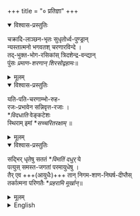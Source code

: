 +++
title = "० प्रतिज्ञा"
+++


<details open><summary>विश्वास-प्रस्तुतिः</summary>

चक्रादि-लाञ्छन-भृतः सुधृतोर्ध्व-पुण्ड्रान्  
न्यस्तात्मनो भगवतश् चरणारविन्दे ।  
तद्-भुक्त-भोग-रसिकांस् त्रिदशेन्द्र-वन्द्यान्  
पुंसः *प्रमाण-शरणान् शिरसोद्वहामः*॥
</details>

<details><summary>मूलम्</summary>

चक्रादिलाञ्छनभृतः सुधृतोर्ध्वपुण्ड्रान्  न्यस्तात्मनो भगवतश्चरणारविन्दे ।  
तद्भुक्तभोगरसिकांस्त्रिदशेन्द्रवन्द्यान् पुंसः प्रमाणशरणान् शिरसोद्वहामः ॥
</details>


<details open><summary>विश्वास-प्रस्तुतिः</summary>

यति-पति-चरणाम्भो-रुह-  
रजः-प्रभावेन सन्निवृत्त-रजाः ।  
**विदधाति* वेङ्कटेशः  
स्थिराम् इमां **सच्चरितरक्षाम्* ॥
</details>

<details><summary>मूलम्</summary>

यतिपतिचरणाम्भोरुहरजःप्रभावेन सन्निवृत्तरजाः ।  
विदधाति वेङ्कटेशः स्थिरामिमां सच्चरितरक्षाम् ॥
</details>


<details open><summary>विश्वास-प्रस्तुतिः</summary>

सद्भिर् धृतेषु सततं **विमतिं दधुर्* ये  
पत्युस् समस्त-जगतां परमायुधेषु ।  
तैर् एव +++(आयुधैः)+++ तान् निगम-शाण-निघर्ष-दीप्तैस्  
तर्कात्मना परिणतैः **प्रहरामि मूर्खान्*॥
</details>

<details><summary>मूलम्</summary>

सद्भिर्धृतेषु सततं विमतिं दधुर्ये पत्युस्समस्तजगतां परमायुधेषु ।  
तैरेव तान्निगमशाणनिघर्षदीप्तैस्तर्कात्मना परिणतैः प्रहरामि मूर्खान् ॥
</details>

<details><summary>English</summary>

Those who keep bearing ill-will towards the supreme weapons of the lord of all worlds which are worn by the goodly,  
by those only, blazing due to abrasion on the veda-stone and turned into logical arguments, will I strike those fools.
</details>


